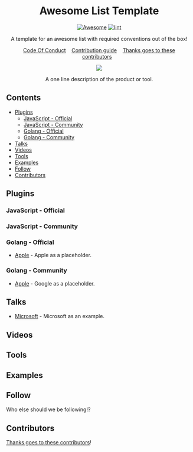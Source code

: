 <div align="center">

<!-- title -->

<!--lint ignore no-dead-urls-->

# Awesome List Template <!-- omit from toc -->

[![Awesome](https://awesome.re/badge.svg)](https://awesome.re) [![lint](https://github.com/xavidop/awesome-firebase-genkit/actions/workflows/lint.yaml/badge.svg)](https://github.com/xavidop/awesome-firebase-genkit/actions/workflows/lint.yaml)

<!-- subtitle -->

A template for an awesome list with required conventions out of the box!

<p align="center">
	<a href="CODE_OF_CONDUCT.md">Code Of Conduct</a>&nbsp;&nbsp;&nbsp;
	<a href="CONTRIBUITING.md">Contribution guide</a>&nbsp;&nbsp;&nbsp;
  <a href="[CONTRIBUITING.md](https://github.com/xavidop/awesome-firebase-genkit/graphs/contributors)">Thanks goes to these contributors</a>&nbsp;&nbsp;&nbsp;
</p>

<!-- image -->

<a href="" target="_blank" rel="noopener noreferrer">
  <img src="https://github.com/xavidop/awesome-firebase-genkit/blob/main/assets/header.png?raw=true" />
</a>

<!-- description -->

A one line description of the product or tool.

</div>

<!-- TOC -->

## Contents <!-- omit from toc -->
- [Plugins](#plugins)
  - [JavaScript - Official](#javascript---official)
  - [JavaScript - Community](#javascript---community)
  - [Golang - Official](#golang---official)
  - [Golang - Community](#golang---community)
- [Talks](#talks)
- [Videos](#videos)
- [Tools](#tools)
- [Examples](#examples)
- [Follow](#follow)
- [Contributors](#contributors)

<!-- CONTENT -->

## Plugins

### JavaScript - Official

### JavaScript - Community

### Golang - Official

- [Apple](https://apple.com) - Apple as a placeholder.

### Golang - Community

- [Apple](https://google.com) - Google as a placeholder.

## Talks

- [Microsoft](https://www.microsoft.com/) - Microsoft as an example.

## Videos

## Tools

## Examples

<!-- END CONTENT -->

## Follow

<!-- list people worth following on social sites (Twitter, LinkedIn, GitHub, YouTube etc.) -->

Who else should we be following!?


## Contributors

[Thanks goes to these contributors](https://github.com/xavidop/awesome-firebase-genkit/graphs/contributors)!
